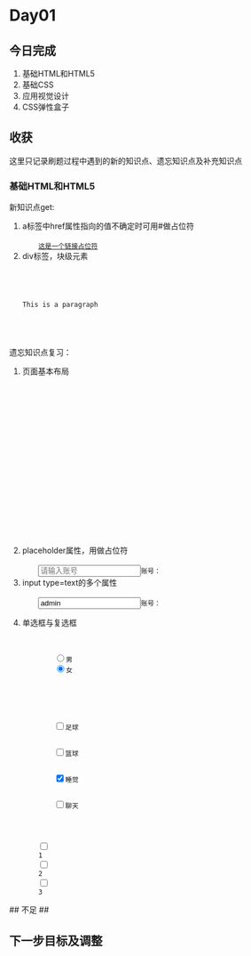 # Day01 #
## 今日完成 ##
<ol>
	<li>基础HTML和HTML5</li>
	<li>基础CSS</li>
	<li>应用视觉设计</li>
	<li>CSS弹性盒子</li>
</ol>

## 收获 ##
这里只记录刷题过程中遇到的新的知识点、遗忘知识点及补充知识点<br>
### 基础HTML和HTML5 ###
新知识点get:
<ol>
	<li>a标签中href属性指向的值不确定时可用#做占位符<br>
<code html>
	<a href="#">这是一个链接占位符</a>
</code>
	</li>
	<li>div标签，块级元素<br>
<code html>
	<div>
		<p>This is a paragraph</p>
	</div>
</code>
	</li>
</ol>
遗忘知识点复习：
<ol>
	<li>页面基本布局<br>
<code html>
	<!DOCTYPE html><!-- 一种文档类型，告诉浏览器要使用什么样的规范 -->
	<html lang="en"><!-- 总标签 -->
	<head> <!-- 头标签，唯一的 -->
    <!-- meta描述性标签，表述网站的关键信息 -->
    <!--  一般用于制作SEO（搜索引擎优化）  -->
	    <meta charset="UTF-8">
	    <title>页面结构分析</title><!-- 网页标题 -->
	</head>
	<body>    <!-- 网页主题标签 -->
		<header></header> <!-- 头部内容 -->
		<section></section><!-- 主体内容 -->
		<footer></footer><!-- 脚部内容 -->
	</body>
	</html>
</code>
	</li>
	<li>placeholder属性，用做占位符<br>
<code html>
	<input type="text" placeholder="请输入账号">账号：
</code>
	<li>input type=text的多个属性<br>
<code html>
	<input type="text" name="username" value="admin" maxlength="8" size="20" required>账号：
	<!--      
	 name 组名
	 value 初始值
     maxlength 最大长度
     size 文本框的长度 
	 required 要求必须填写-->
</code>
	</li>
	<li>单选框与复选框<br>
<code html>
	<!--单选框 input type="radio"
		label用于标识
        value="" 初始化（必须）
        name="" 组名（关联的单选按钮必须一致）
        checked 默认选中
        -->
    <label>
    	<input type="radio" value="male" name="sex">男
    	<input type="radio" value="female" name="sex" checked>女
	</label>
	<br>
	<!--多选框 input type="checkbox"
	label 用于标识 for关联多选框
	value="" 初始化（必须有）
	name=""  组名（一致）
	checked 默认选中
	-->
	<!--写法1：-->
	<label for="first">
	    <input id="first" type="checkbox" value="football" name="hobby">足球
	</label>
	<label>
	    <input type="checkbox" value="basketball" name="hobby">篮球
	</label>
	<label>
	    <input type="checkbox" value="sleep" name="hobby" checked>睡觉
	</label>
	<label>
	    <input type="checkbox" value="chat" name="hobby">聊天
	</label>
	<br>
	<!-- 写法2：-->
	<input type="checkbox" id="number1" value=""/>
	<label for="number1">1</label>
	<input type="checkbox" id="number2" value=""/>
	<label for="number2">2</label>
	<input type="checkbox" id="number3" value=""/>
	<label for="number3">3</label>
</code>
</ol>
## 不足 ##




## 下一步目标及调整 ##
